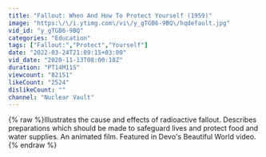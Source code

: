 ```yaml
---
title: "Fallout: When And How To Protect Yourself (1959)"
image: "https:\/\/i.ytimg.com\/vi\/y_gTGB6-9BQ\/hqdefault.jpg"
vid_id: "y_gTGB6-9BQ"
categories: "Education"
tags: ["Fallout:","Protect","Yourself"]
date: "2022-03-24T21:09:15+03:00"
vid_date: "2020-11-13T08:00:18Z"
duration: "PT14M11S"
viewcount: "82151"
likeCount: "2524"
dislikeCount: ""
channel: "Nuclear Vault"
---
```

{% raw %}Illustrates the cause and effects of radioactive fallout. Describes preparations which should be made to safeguard lives and protect food and water supplies. An animated film. Featured in Devo's Beautiful World video.{% endraw %}
